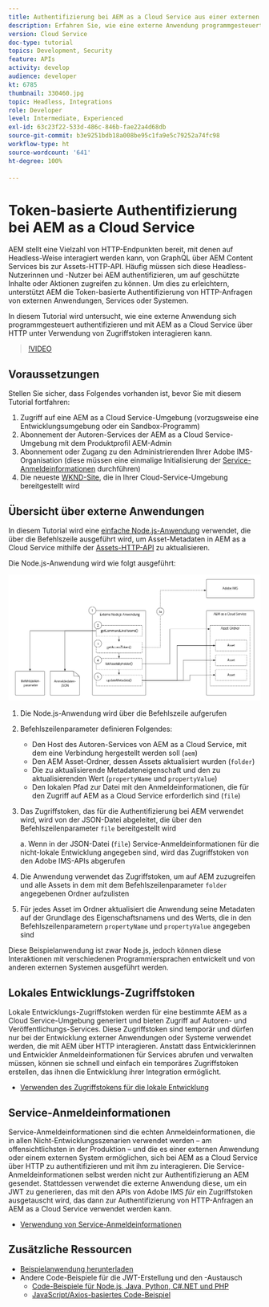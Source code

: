 ```yaml
---
title: Authentifizierung bei AEM as a Cloud Service aus einer externen Anwendung
description: Erfahren Sie, wie eine externe Anwendung programmgesteuert authentifizieren und mit AEM als Cloud Service über HTTP interagieren kann, indem lokale Entwicklungszugriffstoken und Service-Anmeldeinformationen verwendet werden.
version: Cloud Service
doc-type: tutorial
topics: Development, Security
feature: APIs
activity: develop
audience: developer
kt: 6785
thumbnail: 330460.jpg
topic: Headless, Integrations
role: Developer
level: Intermediate, Experienced
exl-id: 63c23f22-533d-486c-846b-fae22a4d68db
source-git-commit: b3e9251bdb18a008be95c1fa9e5c79252a74fc98
workflow-type: ht
source-wordcount: '641'
ht-degree: 100%

---
```


# Token-basierte Authentifizierung bei AEM as a Cloud Service

AEM stellt eine Vielzahl von HTTP-Endpunkten bereit, mit denen auf Headless-Weise interagiert werden kann, von GraphQL über AEM Content Services bis zur Assets-HTTP-API. Häufig müssen sich diese Headless-Nutzerinnen und -Nutzer bei AEM authentifizieren, um auf geschützte Inhalte oder Aktionen zugreifen zu können. Um dies zu erleichtern, unterstützt AEM die Token-basierte Authentifizierung von HTTP-Anfragen von externen Anwendungen, Services oder Systemen.

In diesem Tutorial wird untersucht, wie eine externe Anwendung sich programmgesteuert authentifizieren und mit AEM as a Cloud Service über HTTP unter Verwendung von Zugriffstoken interagieren kann.

>[!VIDEO](https://video.tv.adobe.com/v/330460?quality=12&learn=on)

## Voraussetzungen

Stellen Sie sicher, dass Folgendes vorhanden ist, bevor Sie mit diesem Tutorial fortfahren:

1. Zugriff auf eine AEM as a Cloud Service-Umgebung (vorzugsweise eine Entwicklungsumgebung oder ein Sandbox-Programm)
1. Abonnement der Autoren-Services der AEM as a Cloud Service-Umgebung mit dem Produktprofil AEM-Admin
1. Abonnement oder Zugang zu den Administrierenden Ihrer Adobe IMS-Organisation (diese müssen eine einmalige Initialisierung der [Service-Anmeldeinformationen](./service-credentials.md) durchführen)
1. Die neueste [WKND-Site](https://github.com/adobe/aem-guides-wknd), die in Ihrer Cloud-Service-Umgebung bereitgestellt wird

## Übersicht über externe Anwendungen

In diesem Tutorial wird eine [einfache Node.js-Anwendung](./assets/aem-guides_token-authentication-external-application.zip) verwendet, die über die Befehlszeile ausgeführt wird, um Asset-Metadaten in AEM as a Cloud Service mithilfe der [Assets-HTTP-API](https://experienceleague.adobe.com/docs/experience-manager-cloud-service/assets/admin/mac-api-assets.html?lang=de) zu aktualisieren.

Die Node.js-Anwendung wird wie folgt ausgeführt:

![Externe Anwendung](./assets/overview/external-application.png)

1. Die Node.js-Anwendung wird über die Befehlszeile aufgerufen
1. Befehlszeilenparameter definieren Folgendes:
   + Den Host des Autoren-Services von AEM as a Cloud Service, mit dem eine Verbindung hergestellt werden soll (`aem`)
   + Den AEM Asset-Ordner, dessen Assets aktualisiert wurden (`folder`)
   + Die zu aktualisierende Metadateneigenschaft und den zu aktualisierenden Wert (`propertyName` und `propertyValue`)
   + Den lokalen Pfad zur Datei mit den Anmeldeinformationen, die für den Zugriff auf AEM as a Cloud Service erforderlich sind (`file`)
1. Das Zugriffstoken, das für die Authentifizierung bei AEM verwendet wird, wird von der JSON-Datei abgeleitet, die über den Befehlszeilenparameter `file` bereitgestellt wird

   a. Wenn in der JSON-Datei (`file`) Service-Anmeldeinformationen für die nicht-lokale Entwicklung angegeben sind, wird das Zugriffstoken von den Adobe IMS-APIs abgerufen
1. Die Anwendung verwendet das Zugriffstoken, um auf AEM zuzugreifen und alle Assets in dem mit dem Befehlszeilenparameter `folder` angegebenen Ordner aufzulisten
1. Für jedes Asset im Ordner aktualisiert die Anwendung seine Metadaten auf der Grundlage des Eigenschaftsnamens und des Werts, die in den Befehlszeilenparametern `propertyName` und `propertyValue` angegeben sind

Diese Beispielanwendung ist zwar Node.js, jedoch können diese Interaktionen mit verschiedenen Programmiersprachen entwickelt und von anderen externen Systemen ausgeführt werden.

## Lokales Entwicklungs-Zugriffstoken

Lokale Entwicklungs-Zugriffstoken werden für eine bestimmte AEM as a Cloud Service-Umgebung generiert und bieten Zugriff auf Autoren- und Veröffentlichungs-Services.  Diese Zugriffstoken sind temporär und dürfen nur bei der Entwicklung externer Anwendungen oder Systeme verwendet werden, die mit AEM über HTTP interagieren. Anstatt dass Entwicklerinnen und Entwickler Anmeldeinformationen für Services abrufen und verwalten müssen, können sie schnell und einfach ein temporäres Zugriffstoken erstellen, das ihnen die Entwicklung ihrer Integration ermöglicht.

+ [Verwenden des Zugriffstokens für die lokale Entwicklung](./local-development-access-token.md)

## Service-Anmeldeinformationen

Service-Anmeldeinformationen sind die echten Anmeldeinformationen, die in allen Nicht-Entwicklungsszenarien verwendet werden – am offensichtlichsten in der Produktion – und die es einer externen Anwendung oder einem externen System ermöglichen, sich bei AEM as a Cloud Service über HTTP zu authentifizieren und mit ihm zu interagieren. Die Service-Anmeldeinformationen selbst werden nicht zur Authentifizierung an AEM gesendet. Stattdessen verwendet die externe Anwendung diese, um ein JWT zu generieren, das mit den APIs von Adobe IMS _für_ ein Zugriffstoken ausgetauscht wird, das dann zur Authentifizierung von HTTP-Anfragen an AEM as a Cloud Service verwendet werden kann.

+ [Verwendung von Service-Anmeldeinformationen](./service-credentials.md)

## Zusätzliche Ressourcen

+ [Beispielanwendung herunterladen](./assets/aem-guides_token-authentication-external-application.zip)
+ Andere Code-Beispiele für die JWT-Erstellung und den -Austausch
   + [Code-Beispiele für Node.js, Java, Python, C#.NET und PHP](https://developer.adobe.com/developer-console/docs/guides/authentication/JWT/samples/)
   + [JavaScript/Axios-basiertes Code-Beispiel](https://github.com/adobe/aemcs-api-client-lib)
